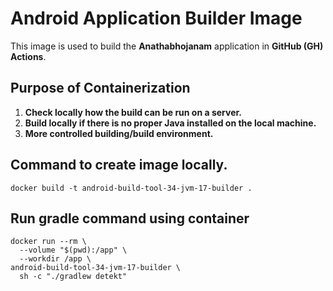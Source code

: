 # Android Application Builder Image

This image is used to build the **Anathabhojanam** application in **GitHub (GH) Actions**.

## Purpose of Containerization

1. **Check locally how the build can be run on a server.**
2. **Build locally if there is no proper Java installed on the local machine.**
3. **More controlled building/build environment.**

## Command to create image locally.

```shell
docker build -t android-build-tool-34-jvm-17-builder .
```

## Run gradle command using container

```shell
docker run --rm \
  --volume "$(pwd):/app" \
  --workdir /app \
android-build-tool-34-jvm-17-builder \
  sh -c "./gradlew detekt"
```
